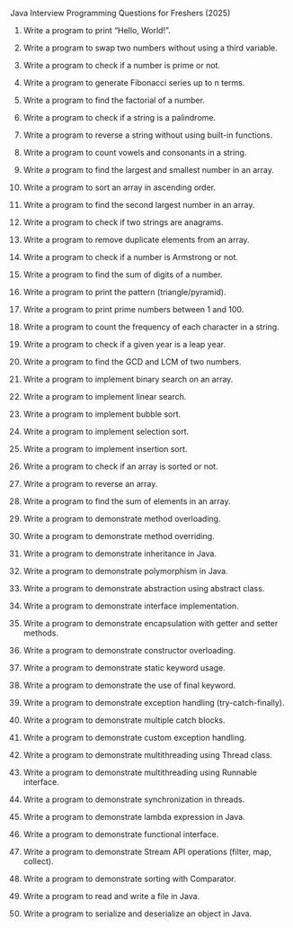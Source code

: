 Java Interview Programming Questions for Freshers (2025)

1.  Write a program to print “Hello, World!”.
2.  Write a program to swap two numbers without using a third variable.
3.  Write a program to check if a number is prime or not.
4.  Write a program to generate Fibonacci series up to n terms.
5.  Write a program to find the factorial of a number.
6.  Write a program to check if a string is a palindrome.
7.  Write a program to reverse a string without using built-in
    functions.
8.  Write a program to count vowels and consonants in a string.
9.  Write a program to find the largest and smallest number in an array.
10. Write a program to sort an array in ascending order.
11. Write a program to find the second largest number in an array.
12. Write a program to check if two strings are anagrams.
13. Write a program to remove duplicate elements from an array.


14. Write a program to check if a number is Armstrong or not.
15. Write a program to find the sum of digits of a number.
16. Write a program to print the pattern (triangle/pyramid).
17. Write a program to print prime numbers between 1 and 100.
18. Write a program to count the frequency of each character in a
    string.
19. Write a program to check if a given year is a leap year.
20. Write a program to find the GCD and LCM of two numbers.
21. Write a program to implement binary search on an array.
22. Write a program to implement linear search.
23. Write a program to implement bubble sort.
24. Write a program to implement selection sort.
25. Write a program to implement insertion sort.
26. Write a program to check if an array is sorted or not.
27. Write a program to reverse an array.
28. Write a program to find the sum of elements in an array.
29. Write a program to demonstrate method overloading.
30. Write a program to demonstrate method overriding.
31. Write a program to demonstrate inheritance in Java.
32. Write a program to demonstrate polymorphism in Java.
33. Write a program to demonstrate abstraction using abstract class.
34. Write a program to demonstrate interface implementation.
35. Write a program to demonstrate encapsulation with getter and setter
    methods.
36. Write a program to demonstrate constructor overloading.
37. Write a program to demonstrate static keyword usage.
38. Write a program to demonstrate the use of final keyword.
39. Write a program to demonstrate exception handling
    (try-catch-finally).
40. Write a program to demonstrate multiple catch blocks.
41. Write a program to demonstrate custom exception handling.
42. Write a program to demonstrate multithreading using Thread class.
43. Write a program to demonstrate multithreading using Runnable
    interface.
44. Write a program to demonstrate synchronization in threads.
45. Write a program to demonstrate lambda expression in Java.
46. Write a program to demonstrate functional interface.
47. Write a program to demonstrate Stream API operations (filter, map,
    collect).
48. Write a program to demonstrate sorting with Comparator.
49. Write a program to read and write a file in Java.
50. Write a program to serialize and deserialize an object in Java.
